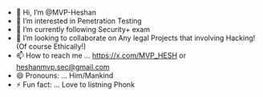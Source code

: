 - 👋 Hi, I’m @MVP-Heshan
- 👀 I’m interested in Penetration Testing
- 🌱 I’m currently following Security+ exam
- 💞️ I’m looking to collaborate on Any legal Projects that involving Hacking! (Of course Ethically!)
- 📫 How to reach me ... https://x.com/MVP_HESH or heshanmvp.sec@gmail.com
- 😄 Pronouns: ... Him/Mankind
- ⚡ Fun fact: ... Love to listning Phonk

<!---
MVP-Heshan/MVP-Heshan is a ✨ special ✨ repository because its `README.md` (this file) appears on your GitHub profile.
You can click the Preview link to take a look at your changes.
--->
